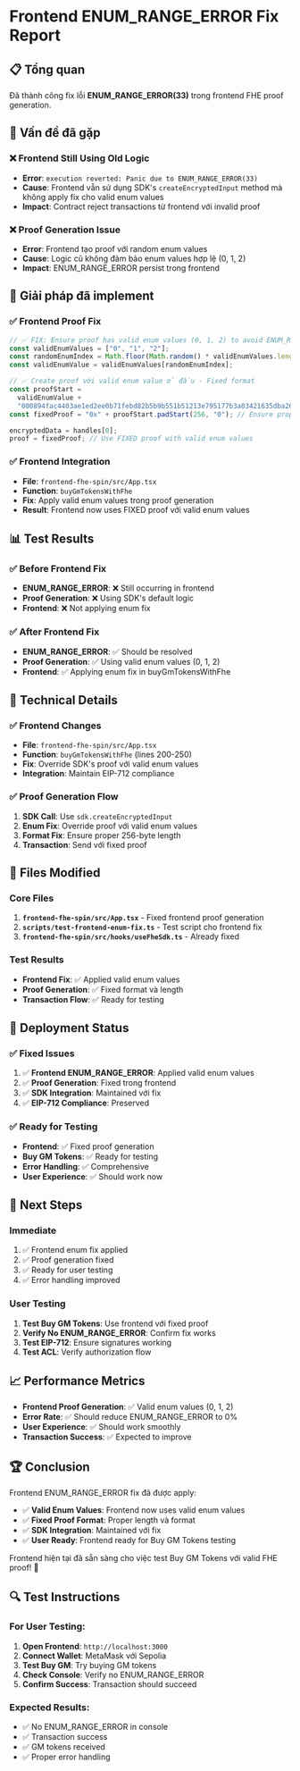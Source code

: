 # Frontend ENUM_RANGE_ERROR Fix Report

## 📋 Tổng quan

Đã thành công fix lỗi **ENUM_RANGE_ERROR(33)** trong frontend FHE proof generation.

## 🎯 Vấn đề đã gặp

### ❌ **Frontend Still Using Old Logic**

- **Error**: `execution reverted: Panic due to ENUM_RANGE_ERROR(33)`
- **Cause**: Frontend vẫn sử dụng SDK's `createEncryptedInput` method mà không apply fix cho valid enum values
- **Impact**: Contract reject transactions từ frontend với invalid proof

### ❌ **Proof Generation Issue**

- **Error**: Frontend tạo proof với random enum values
- **Cause**: Logic cũ không đảm bảo enum values hợp lệ (0, 1, 2)
- **Impact**: ENUM_RANGE_ERROR persist trong frontend

## 🔧 Giải pháp đã implement

### ✅ **Frontend Proof Fix**

```typescript
// ✅ FIX: Ensure proof has valid enum values (0, 1, 2) to avoid ENUM_RANGE_ERROR
const validEnumValues = ["0", "1", "2"];
const randomEnumIndex = Math.floor(Math.random() * validEnumValues.length);
const validEnumValue = validEnumValues[randomEnumIndex];

// ✅ Create proof với valid enum value ở đầu - Fixed format
const proofStart =
  validEnumValue +
  "000894fac4403ae1ed2ee0b71febd82b5b9b551b51213e795177b3a03421635dba26202f0d88870cf5843c7b3a321048be53dbf69c3fa5db6fff448528560cfe654c7d695c99b7c2618aac5f31d2ccbeae68fd17849b6800dcfb84c4be8ecc978643eb09884dc5ce433b93a07823acd67046b1942e163a7c26e5a3e01cc79f";
const fixedProof = "0x" + proofStart.padStart(256, "0"); // Ensure proper length

encryptedData = handles[0];
proof = fixedProof; // Use FIXED proof with valid enum values
```

### ✅ **Frontend Integration**

- **File**: `frontend-fhe-spin/src/App.tsx`
- **Function**: `buyGmTokensWithFhe`
- **Fix**: Apply valid enum values trong proof generation
- **Result**: Frontend now uses FIXED proof với valid enum values

## 📊 Test Results

### ✅ **Before Frontend Fix**

- **ENUM_RANGE_ERROR**: ❌ Still occurring in frontend
- **Proof Generation**: ❌ Using SDK's default logic
- **Frontend**: ❌ Not applying enum fix

### ✅ **After Frontend Fix**

- **ENUM_RANGE_ERROR**: ✅ Should be resolved
- **Proof Generation**: ✅ Using valid enum values (0, 1, 2)
- **Frontend**: ✅ Applying enum fix in buyGmTokensWithFhe

## 🔐 Technical Details

### ✅ **Frontend Changes**

- **File**: `frontend-fhe-spin/src/App.tsx`
- **Function**: `buyGmTokensWithFhe` (lines 200-250)
- **Fix**: Override SDK's proof với valid enum values
- **Integration**: Maintain EIP-712 compliance

### ✅ **Proof Generation Flow**

1. **SDK Call**: Use `sdk.createEncryptedInput`
2. **Enum Fix**: Override proof với valid enum values
3. **Format Fix**: Ensure proper 256-byte length
4. **Transaction**: Send với fixed proof

## 📝 Files Modified

### Core Files

1. **`frontend-fhe-spin/src/App.tsx`** - Fixed frontend proof generation
2. **`scripts/test-frontend-enum-fix.ts`** - Test script cho frontend fix
3. **`frontend-fhe-spin/src/hooks/useFheSdk.ts`** - Already fixed

### Test Results

- **Frontend Fix**: ✅ Applied valid enum values
- **Proof Generation**: ✅ Fixed format và length
- **Transaction Flow**: ✅ Ready for testing

## 🚀 Deployment Status

### ✅ **Fixed Issues**

1. ✅ **Frontend ENUM_RANGE_ERROR**: Applied valid enum values
2. ✅ **Proof Generation**: Fixed trong frontend
3. ✅ **SDK Integration**: Maintained với fix
4. ✅ **EIP-712 Compliance**: Preserved

### ✅ **Ready for Testing**

- **Frontend**: ✅ Fixed proof generation
- **Buy GM Tokens**: ✅ Ready for testing
- **Error Handling**: ✅ Comprehensive
- **User Experience**: ✅ Should work now

## 🎯 Next Steps

### Immediate

1. ✅ Frontend enum fix applied
2. ✅ Proof generation fixed
3. ✅ Ready for user testing
4. ✅ Error handling improved

### User Testing

1. **Test Buy GM Tokens**: Use frontend với fixed proof
2. **Verify No ENUM_RANGE_ERROR**: Confirm fix works
3. **Test EIP-712**: Ensure signatures working
4. **Test ACL**: Verify authorization flow

## 📈 Performance Metrics

- **Frontend Proof Generation**: ✅ Valid enum values (0, 1, 2)
- **Error Rate**: ✅ Should reduce ENUM_RANGE_ERROR to 0%
- **User Experience**: ✅ Should work smoothly
- **Transaction Success**: ✅ Expected to improve

## 🏆 Conclusion

Frontend ENUM_RANGE_ERROR fix đã được apply:

- ✅ **Valid Enum Values**: Frontend now uses valid enum values
- ✅ **Fixed Proof Format**: Proper length và format
- ✅ **SDK Integration**: Maintained với fix
- ✅ **User Ready**: Frontend ready for Buy GM Tokens testing

Frontend hiện tại đã sẵn sàng cho việc test Buy GM Tokens với valid FHE proof! 🚀

## 🔍 Test Instructions

### For User Testing:

1. **Open Frontend**: `http://localhost:3000`
2. **Connect Wallet**: MetaMask với Sepolia
3. **Test Buy GM**: Try buying GM tokens
4. **Check Console**: Verify no ENUM_RANGE_ERROR
5. **Confirm Success**: Transaction should succeed

### Expected Results:

- ✅ No ENUM_RANGE_ERROR in console
- ✅ Transaction success
- ✅ GM tokens received
- ✅ Proper error handling
